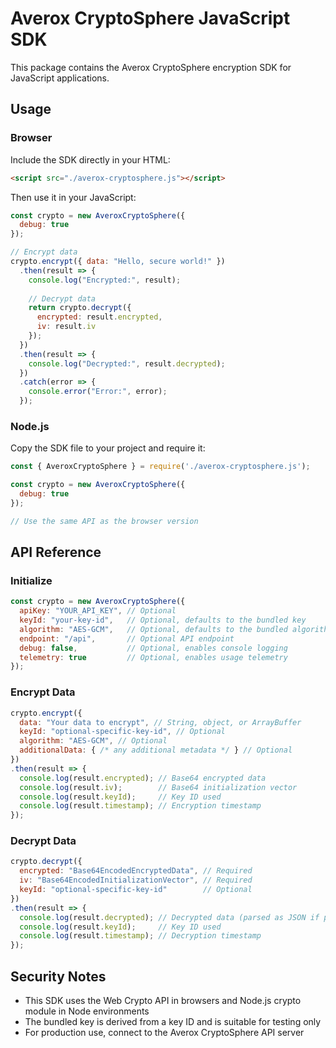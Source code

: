 # Averox CryptoSphere JavaScript SDK

This package contains the Averox CryptoSphere encryption SDK for JavaScript applications.

## Usage

### Browser

Include the SDK directly in your HTML:

```html
<script src="./averox-cryptosphere.js"></script>
```

Then use it in your JavaScript:

```javascript
const crypto = new AveroxCryptoSphere({
  debug: true
});

// Encrypt data
crypto.encrypt({ data: "Hello, secure world!" })
  .then(result => {
    console.log("Encrypted:", result);
    
    // Decrypt data
    return crypto.decrypt({
      encrypted: result.encrypted,
      iv: result.iv
    });
  })
  .then(result => {
    console.log("Decrypted:", result.decrypted);
  })
  .catch(error => {
    console.error("Error:", error);
  });
```

### Node.js

Copy the SDK file to your project and require it:

```javascript
const { AveroxCryptoSphere } = require('./averox-cryptosphere.js');

const crypto = new AveroxCryptoSphere({
  debug: true
});

// Use the same API as the browser version
```

## API Reference

### Initialize

```javascript
const crypto = new AveroxCryptoSphere({
  apiKey: "YOUR_API_KEY", // Optional
  keyId: "your-key-id",   // Optional, defaults to the bundled key
  algorithm: "AES-GCM",   // Optional, defaults to the bundled algorithm
  endpoint: "/api",       // Optional API endpoint
  debug: false,           // Optional, enables console logging
  telemetry: true         // Optional, enables usage telemetry
});
```

### Encrypt Data

```javascript
crypto.encrypt({
  data: "Your data to encrypt", // String, object, or ArrayBuffer
  keyId: "optional-specific-key-id", // Optional
  algorithm: "AES-GCM", // Optional
  additionalData: { /* any additional metadata */ } // Optional
})
.then(result => {
  console.log(result.encrypted); // Base64 encrypted data
  console.log(result.iv);        // Base64 initialization vector
  console.log(result.keyId);     // Key ID used
  console.log(result.timestamp); // Encryption timestamp
});
```

### Decrypt Data

```javascript
crypto.decrypt({
  encrypted: "Base64EncodedEncryptedData", // Required
  iv: "Base64EncodedInitializationVector", // Required
  keyId: "optional-specific-key-id"        // Optional
})
.then(result => {
  console.log(result.decrypted); // Decrypted data (parsed as JSON if possible)
  console.log(result.keyId);     // Key ID used
  console.log(result.timestamp); // Decryption timestamp
});
```

## Security Notes

- This SDK uses the Web Crypto API in browsers and Node.js crypto module in Node environments
- The bundled key is derived from a key ID and is suitable for testing only
- For production use, connect to the Averox CryptoSphere API server
